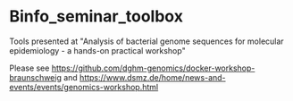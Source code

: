 # Binfo_seminar_toolbox
Tools presented at "Analysis of bacterial genome sequences for molecular epidemiology - a hands-on practical workshop" 

Please see https://github.com/dghm-genomics/docker-workshop-braunschweig and https://www.dsmz.de/home/news-and-events/events/genomics-workshop.html
